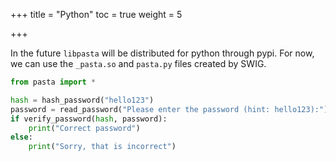 +++
title = "Python"
toc = true
weight = 5

+++

In the future `libpasta` will be distributed for python through pypi.
For now, we can use the `_pasta.so` and `pasta.py` files created by SWIG.

```python
from pasta import *

hash = hash_password("hello123")
password = read_password("Please enter the password (hint: hello123):")
if verify_password(hash, password):
    print("Correct password")
else:
    print("Sorry, that is incorrect")
```
